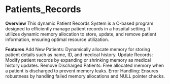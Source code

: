 # Patients_Records
**Overview**
This dynamic Patient Records System is a C-based program designed to efficiently manage patient records in a hospital setting. It utilizes dynamic memory allocation to store, update, and remove patient information, ensuring optimal resource utilization.

**Features**
Add New Patients: Dynamically allocate memory for storing patient details such as name, ID, and medical history.
Update Records: Modify patient records by expanding or shrinking memory as medical history updates.
Remove Discharged Patients: Free allocated memory when a patient is discharged to prevent memory leaks.
Error Handling: Ensures robustness by handling failed memory allocations and NULL pointer checks.
